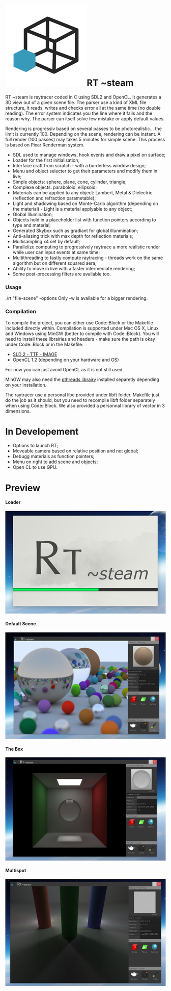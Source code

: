 # ![Logo](image/Logo.bmp)RT ~steam
RT ~steam is raytracer coded in C using SDL2 and OpenCL. It generates a 3D view out of a given scene file. The parser use a kind of XML file structure, it reads, writes and checks error all at the same time (no double reading). The error system indicates you the line where it fails and the reason why. The parser can itself solve few mistake or apply default values.

Rendering is progressiv based on several passes to be photorealistic... the limit is currently 100. Depending on the scene, rendering can be instant. A full render (100 passes) may takes 5 minutes for simple scene. This process is based on Pixar Renderman system.

- SDL used to manage windows, hook events and draw a pixel on surface;
- Loader for the first initialisation;
- Interface craft from scratch - with a borderless window design;
- Menu and object selecter to get their parameters and modify them in live;
- Simple objects: sphere, plane, cone, cylinder, triangle;
- Complexe objects: paraboloid, ellipsoid; 
- Materials can be applied to any object: Lambert, Metal & Dielectric (reflection and refraction parametable);
- Light and shadowing based on Monte-Carlo algorithm (depending on the material) - Light is a material applyable to any object;
- Global Illumination;
- Objects hold in a placeholder list with function pointers according to type and material;
- Generated Skybox such as gradiant for global illunmination; 
- Anti-aliasing trick with max depth for reflection materials;
- Multisampling x4 set by default;
- Parallelize computing to progressively raytrace a more realistic render while user can input events at same time;
- Multithreading to fastly compute raytracing - threads work on the same algorithm but on different squared aera;
- Ability to move in live with a faster intermediate rendering;
- Some post-processing filters are available too.

### Usage

./rt "file-scene" -options
	Only -w is available for a bigger rendering.

### Compilation

To compile the project, you can either use Code::Block or the Makefile included directly within. Compilation is supported under Mac OS X, Linux and Windows using MinGW (better to compile with Code::Block).
You will need to install these librairies and headers - make sure the path is okay under Code::Block or in the Makefile:

- [SLD 2 - TTF - IMAGE](https://www.libsdl.org/download-2.0.php)
- OpenCL 1.2 (depending on your hardware and OS)

For now you can just avoid OpenCL as it is not still used.

MinGW may also need the [pthreads librairy](http://www.mingw.org/wiki/pthreads_library) installed separetly depending on your installation.

The raytracer use a personal libc provided under libft folder. Makefile just do the job as it should, but you need to recompile libft folder separately when using Code::Block.
We also provided a personnal library of vector in 3 dimensions.

# In Developement

- Options to launch RT;
- Moveable camera based on relative position and not global;
- Debugg materials as function pointers;
- Menu on right to add scene and objects;
- Open CL to use GPU.

# Preview
#### Loader
![preview1](loading.png)

#### Default Scene
![preview2](interface.png)

#### The Box
![preview3](box.png)

#### Multispot
![preview3](multispot.png)
